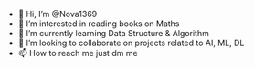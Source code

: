 - 👋 Hi, I’m @Nova1369
- 👀 I’m interested in reading books on Maths
- 🌱 I’m currently learning Data Structure & Algorithm
- 💞️ I’m looking to collaborate on projects related to AI, ML, DL
- 📫 How to reach me just dm me

<!---
Nova1369/Nova1369 is a ✨ special ✨ repository because its `README.md` (this file) appears on your GitHub profile.
You can click the Preview link to take a look at your changes.
--->
